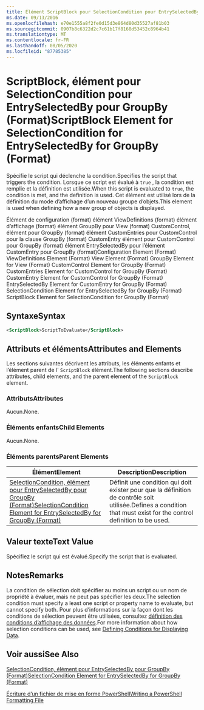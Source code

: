```yaml
---
title: Élément ScriptBlock pour SelectionCondition pour EntrySelectedBy pour GroupBy (format) | Microsoft Docs
ms.date: 09/13/2016
ms.openlocfilehash: e70e1555a8f2fe0d15d3e864d80d35527af81b03
ms.sourcegitcommit: 0907b8c6322d2c7c61b17f8168d53452c8964b41
ms.translationtype: MT
ms.contentlocale: fr-FR
ms.lasthandoff: 08/05/2020
ms.locfileid: "87785385"
---
```

# <a name="scriptblock-element-for-selectioncondition-for-entryselectedby-for-groupby-format"></a><span data-ttu-id="1fa1c-102">ScriptBlock, élément pour SelectionCondition pour EntrySelectedBy pour GroupBy (Format)</span><span class="sxs-lookup"><span data-stu-id="1fa1c-102">ScriptBlock Element for SelectionCondition for EntrySelectedBy for GroupBy (Format)</span></span>

<span data-ttu-id="1fa1c-103">Spécifie le script qui déclenche la condition.</span><span class="sxs-lookup"><span data-stu-id="1fa1c-103">Specifies the script that triggers the condition.</span></span> <span data-ttu-id="1fa1c-104">Lorsque ce script est évalué à `true` , la condition est remplie et la définition est utilisée.</span><span class="sxs-lookup"><span data-stu-id="1fa1c-104">When this script is evaluated to `true`, the condition is met, and the definition is used.</span></span> <span data-ttu-id="1fa1c-105">Cet élément est utilisé lors de la définition du mode d’affichage d’un nouveau groupe d’objets.</span><span class="sxs-lookup"><span data-stu-id="1fa1c-105">This element is used when defining how a new group of objects is displayed.</span></span>

<span data-ttu-id="1fa1c-106">Élément de configuration (format) élément ViewDefinitions (format) élément d’affichage (format) élément GroupBy pour View (format) CustomControl, élément pour GroupBy (format) élément CustomEntries pour CustomControl pour la clause GroupBy (format) CustomEntry élément pour CustomControl pour GroupBy (format) élément EntrySelectedBy pour l’élément CustomEntry pour GroupBy (format)</span><span class="sxs-lookup"><span data-stu-id="1fa1c-106">Configuration Element (Format) ViewDefinitions Element (Format) View Element (Format) GroupBy Element for View (Format) CustomControl Element for GroupBy (Format) CustomEntries Element for CustomControl for GroupBy (Format) CustomEntry Element for CustomControl for GroupBy (Format) EntrySelectedBy Element for CustomEntry for GroupBy (Format) SelectionCondition Element for EntrySelectedBy for GroupBy (Format) ScriptBlock Element for SelectionCondition for GroupBy (Format)</span></span>

## <a name="syntax"></a><span data-ttu-id="1fa1c-107">Syntaxe</span><span class="sxs-lookup"><span data-stu-id="1fa1c-107">Syntax</span></span>

```xml
<ScriptBlock>ScriptToEvaluate</ScriptBlock>
```

## <a name="attributes-and-elements"></a><span data-ttu-id="1fa1c-108">Attributs et éléments</span><span class="sxs-lookup"><span data-stu-id="1fa1c-108">Attributes and Elements</span></span>

<span data-ttu-id="1fa1c-109">Les sections suivantes décrivent les attributs, les éléments enfants et l’élément parent de l' `ScriptBlock` élément.</span><span class="sxs-lookup"><span data-stu-id="1fa1c-109">The following sections describe attributes, child elements, and the parent element of the `ScriptBlock` element.</span></span>

### <a name="attributes"></a><span data-ttu-id="1fa1c-110">Attributs</span><span class="sxs-lookup"><span data-stu-id="1fa1c-110">Attributes</span></span>

<span data-ttu-id="1fa1c-111">Aucun.</span><span class="sxs-lookup"><span data-stu-id="1fa1c-111">None.</span></span>

### <a name="child-elements"></a><span data-ttu-id="1fa1c-112">Éléments enfants</span><span class="sxs-lookup"><span data-stu-id="1fa1c-112">Child Elements</span></span>

<span data-ttu-id="1fa1c-113">Aucun.</span><span class="sxs-lookup"><span data-stu-id="1fa1c-113">None.</span></span>

### <a name="parent-elements"></a><span data-ttu-id="1fa1c-114">Éléments parents</span><span class="sxs-lookup"><span data-stu-id="1fa1c-114">Parent Elements</span></span>

|<span data-ttu-id="1fa1c-115">Élément</span><span class="sxs-lookup"><span data-stu-id="1fa1c-115">Element</span></span>|<span data-ttu-id="1fa1c-116">Description</span><span class="sxs-lookup"><span data-stu-id="1fa1c-116">Description</span></span>|
|-------------|-----------------|
|[<span data-ttu-id="1fa1c-117">SelectionCondition, élément pour EntrySelectedBy pour GroupBy (Format)</span><span class="sxs-lookup"><span data-stu-id="1fa1c-117">SelectionCondition Element for EntrySelectedBy for GroupBy (Format)</span></span>](./selectioncondition-element-for-entryselectedby-for-groupby-format.md)|<span data-ttu-id="1fa1c-118">Définit une condition qui doit exister pour que la définition de contrôle soit utilisée.</span><span class="sxs-lookup"><span data-stu-id="1fa1c-118">Defines a condition that must exist for the control definition to be used.</span></span>|

## <a name="text-value"></a><span data-ttu-id="1fa1c-119">Valeur texte</span><span class="sxs-lookup"><span data-stu-id="1fa1c-119">Text Value</span></span>

<span data-ttu-id="1fa1c-120">Spécifiez le script qui est évalué.</span><span class="sxs-lookup"><span data-stu-id="1fa1c-120">Specify the script that is evaluated.</span></span>

## <a name="remarks"></a><span data-ttu-id="1fa1c-121">Notes</span><span class="sxs-lookup"><span data-stu-id="1fa1c-121">Remarks</span></span>

<span data-ttu-id="1fa1c-122">La condition de sélection doit spécifier au moins un script ou un nom de propriété à évaluer, mais ne peut pas spécifier les deux.</span><span class="sxs-lookup"><span data-stu-id="1fa1c-122">The selection condition must specify a least one script or property name to evaluate, but cannot specify both.</span></span> <span data-ttu-id="1fa1c-123">Pour plus d’informations sur la façon dont les conditions de sélection peuvent être utilisées, consultez [définition des conditions d’affichage des données](./defining-conditions-for-displaying-data.md).</span><span class="sxs-lookup"><span data-stu-id="1fa1c-123">For more information about how selection conditions can be used, see [Defining Conditions for Displaying Data](./defining-conditions-for-displaying-data.md).</span></span>

## <a name="see-also"></a><span data-ttu-id="1fa1c-124">Voir aussi</span><span class="sxs-lookup"><span data-stu-id="1fa1c-124">See Also</span></span>

[<span data-ttu-id="1fa1c-125">SelectionCondition, élément pour EntrySelectedBy pour GroupBy (Format)</span><span class="sxs-lookup"><span data-stu-id="1fa1c-125">SelectionCondition Element for EntrySelectedBy for GroupBy (Format)</span></span>](./selectioncondition-element-for-entryselectedby-for-groupby-format.md)

[<span data-ttu-id="1fa1c-126">Écriture d’un fichier de mise en forme PowerShell</span><span class="sxs-lookup"><span data-stu-id="1fa1c-126">Writing a PowerShell Formatting File</span></span>](./writing-a-powershell-formatting-file.md)

